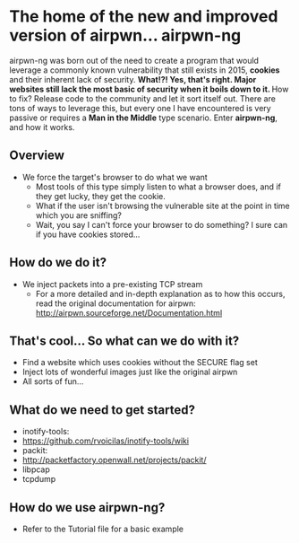The home of the new and improved version of airpwn... airpwn-ng
===============================================================

airpwn-ng was born out of the need to create a program that would leverage a commonly known vulnerability that still exists in 2015, <b>cookies</b> and their inherent lack of security.  <b>What!?!  Yes, that's right.  Major websites still lack the most basic of security when it boils down to it. </b>How to fix?  Release code to the community and let it sort itself out.  There are tons of ways to leverage this, but every one I have encountered is very passive or requires a <b>Man in the Middle</b> type scenario.  Enter <b>airpwn-ng</b>, and how it works.


Overview
---

- We force the target's browser to do what we want
	- Most tools of this type simply listen to what a browser does, and if they get lucky, they get the cookie.
	- What if the user isn't browsing the vulnerable site at the point in time which you are sniffing?
	- Wait, you say I can't force your browser to do something?  I sure can if you have cookies stored...


How do we do it?
---
- We inject packets into a pre-existing TCP stream
	- For a more detailed and in-depth explanation as to how this occurs, read the original documentation for airpwn: http://airpwn.sourceforge.net/Documentation.html


That's cool...  So what can we do with it?
---
- Find a website which uses cookies without the SECURE flag set
- Inject lots of wonderful images just like the original airpwn
- All sorts of fun...


What do we need to get started?
---
- inotify-tools:
 - https://github.com/rvoicilas/inotify-tools/wiki
- packit:
 - http://packetfactory.openwall.net/projects/packit/
- libpcap
- tcpdump

How do we use airpwn-ng?
---
- Refer to the Tutorial file for a basic example


